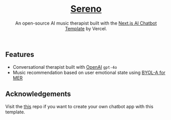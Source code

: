 <a href="https://sereno-rouge.vercel.app/">
  <h1 align="center">Sereno</h1>
</a>

<p align="center">
  An open-source AI music therapist built with the <a href="https://vercel.com/templates/Next.js/nextjs-ai-chatbot">Next.js AI Chatbot Template</a> by Vercel.
</p>

</br>

## Features

- Conversational therapist built with [OpenAI](https://openai.com) `gpt-4o`
- Music recommendation based on user emotional state using [BYOL-A for MER](https://github.com/Silicon23/Music-Emotion-Model)

## Acknowledgements

Visit the [this](https://github.com/vercel/ai-chatbot) repo if you want to create your own chatbot app with this template.